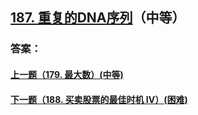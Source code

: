 ## [187. 重复的DNA序列](https://leetcode-cn.com/problems/repeated-dna-sequences/)（中等）





### 答案：



#### [上一题（179. 最大数）(中等)](https://github.com/sdwwld/leetCode/blob/master/src/main/java/com/wld/java/leetcode/leetCode0179.md)

#### [下一题（188. 买卖股票的最佳时机 IV）(困难)](https://github.com/sdwwld/leetCode/blob/master/src/main/java/com/wld/java/leetcode/leetCode0188.md)